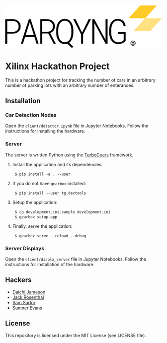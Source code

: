 ![Parqyng Lots](https://github.com/ColoradoSchoolOfMines/parqyng-lots/raw/master/assets/logo.png)
# Xilinx Hackathon Project

This is a hackathon project for tracking the number of cars in an arbitrary
number of parking lots with an arbitrary number of enterances.

## Installation

### Car Detection Nodes
Open the `client/detector.ipynb` file in Jupyter Notebooks. Follow the
instructions for installing the hardware.

### Server
The server is written Python using the [TurboGears](http://turbogears.com/)
framework.

1. Install the application and its dependencies:

        $ pip install -e . --user

2. If you do not have `gearbox` installed:

        $ pip install --user tg.devtools

3. Setup the application:

        $ cp development.ini.sample development.ini
        $ gearbox setup-app

4. Finally, serve the application:

        $ gearbox serve --reload --debug

### Server Displays
Open the `client/displa_server` file in Jupyter Notebooks. Follow the
instructions for installation of the hardware.

## Hackers
- [Daichi Jameson](https://github.com/daichij)
- [Jack Rosenthal](https://github.com/jackrosenthal)
- [Sam Sartor](https://github.com/samsartor)
- [Sumner Evans](https://github.com/sumnerevans)

## License
This repository is licensed under the MIT License (see LICENSE file).
